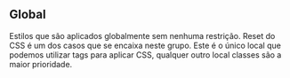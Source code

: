 ## Global

Estilos que são aplicados globalmente sem nenhuma restrição. Reset do CSS é um dos casos que se encaixa neste grupo. Este é o único local que podemos utilizar tags para aplicar CSS, qualquer outro local classes são a maior prioridade.